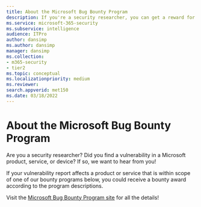 ```yaml
---
title: About the Microsoft Bug Bounty Program
description: If you're a security researcher, you can get a reward for reporting a vulnerability in a Microsoft product, service, or device.
ms.service: microsoft-365-security
ms.subservice: intelligence
audience: ITPro
author: dansimp
ms.author: dansimp
manager: dansimp
ms.collection: 
- m365-security
- tier2
ms.topic: conceptual
ms.localizationpriority: medium
ms.reviewer: 
search.appverid: met150
ms.date: 03/18/2022
---
```


# About the Microsoft Bug Bounty Program

Are you a security researcher? Did you find a vulnerability in a Microsoft product, service, or device? If so, we want to hear from you!

If your vulnerability report affects a product or service that is within scope of one of our bounty programs below, you could receive a bounty award according to the program descriptions.

Visit the [Microsoft Bug Bounty Program site](https://www.microsoft.com/en-us/msrc/bounty?rtc=1) for all the details!